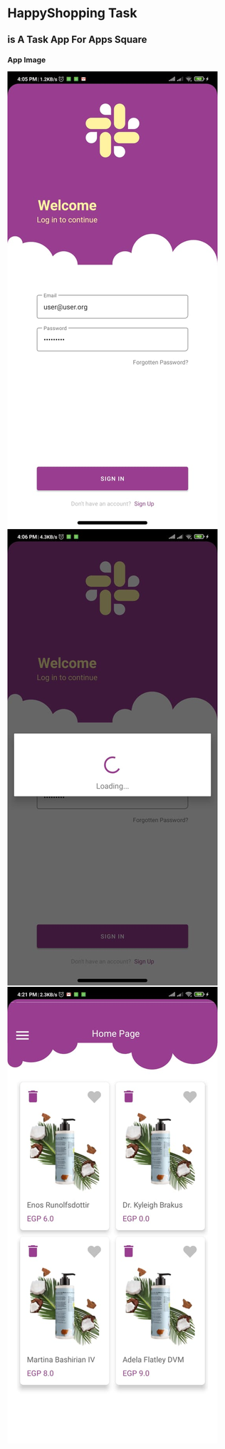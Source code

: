 # HappyShopping Task  
## is A Task App For Apps Square

### App Image 

<img src="https://raw.githubusercontent.com/alihrhera/HappyShoppingTask/master/res/a1.jpeg" alt="">

<img src="https://raw.githubusercontent.com/alihrhera/HappyShoppingTask/9b111a1d10bc72ea4e5d50b0f1c51c0b4ecbea58/res/a2.jpeg" alt="">

<img src="https://raw.githubusercontent.com/alihrhera/HappyShoppingTask/master/res/a3.jpeg" alt="">
